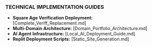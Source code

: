 ### TECHNICAL IMPLEMENTATION GUIDES

- **Square Age Verification Deployment:** [Complete_Veriff_Replacement.md]
- **Multi-Domain Architecture:** [Domain_Portfolio_Architecture.md]
- **AI Agent Infrastructure:** [Local_AI_Deployment_Guide.md]
- **Replit Deployment Scripts:** [Static_Site_Generation.md]
